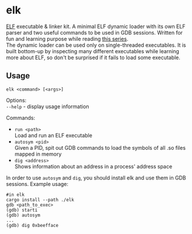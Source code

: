 # elk
[ELF](https://en.wikipedia.org/wiki/Executable_and_Linkable_Format) executable &amp; linker kit. A minimal ELF dynamic loader with its own ELF parser and two useful commands to be used in GDB sessions. Written for fun and learning purpose while reading [this series](https://fasterthanli.me/series/making-our-own-executable-packer).  
The dynamic loader can be used only on single-threaded executables. It is built bottom-up by inspecting many different executables while learning more about ELF, so don't be surprised if it fails to load some executable.

## Usage
`elk <command> [<args>]`

Options:  
  `--help` - display usage information  

Commands:  
 - `run <path>`  
 Load and run an ELF executable
 - `autosym <pid>`  
 Given a PID, spit out GDB commands to load the symbols of all .so files mapped in memory
 - `dig <address>`  
 Shows information about an address in a process' address space

In order to use `autosym` and `dig`, you should install elk and use them in GDB sessions. Example usage:  
```
#in elk
cargo install --path ./elk      
gdb <path_to_exec>    
(gdb) starti  
(gdb) autosym  
...    
(gdb) dig 0xbeefface
```  

